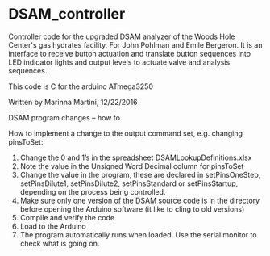 # DSAM_controller

Controller code for the upgraded DSAM analyzer of the Woods Hole Center's gas hydrates facility.
    For John Pohlman and Emile Bergeron.
    It is an interface to receive button actuation and translate
    button sequences into LED indicator lights and output levels
    to actuate valve and analysis sequences.

This code is C for the arduino ATmega3250

Written by Marinna Martini, 12/22/2016

DSAM program changes – how to

How to implement a change to the output command set, e.g. changing pinsToSet:
1.	Change the 0 and 1’s in the spreadsheet DSAMLookupDefinitions.xlsx
2.	Note the value in the Unsigned Word Decimal column for pinsToSet
3.	Change the value in the program, these are declared in setPinsOneStep, setPinsDilute1, setPinsDilute2, setPinsStandard or setPinsStartup, depending on the process being controlled.
4.	Make sure only one version of the DSAM source code is in the directory before opening the Arduino software (it like to cling to old versions)
5.	Compile and verify the code
6.	Load to the Arduino 
7.	The program automatically runs when loaded.  Use the serial monitor to check what is going on.

